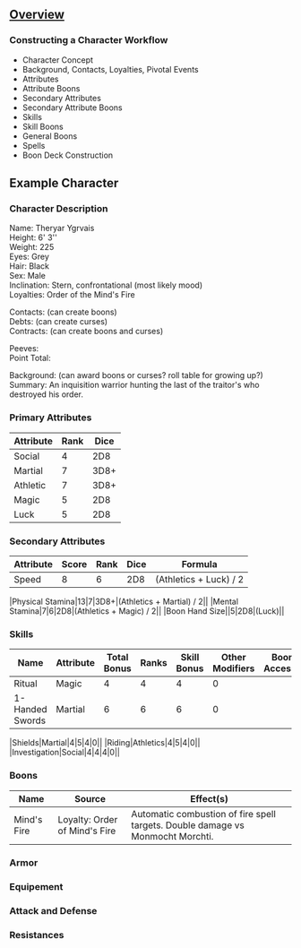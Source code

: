 ## [Overview](https://github.com/Kibrael/RPG/blob/master/python/overview.md)
### Constructing a Character Workflow

- Character Concept
- Background, Contacts, Loyalties, Pivotal Events
- Attributes
- Attribute Boons
- Secondary Attributes
- Secondary Attribute Boons
- Skills
- Skill Boons
- General Boons
- Spells
- Boon Deck Construction

## Example Character

### Character Description
Name: Theryar Ygrvais  
Height: 6' 3''  
Weight: 225  
Eyes: Grey  
Hair: Black  
Sex: Male  
Inclination: Stern, confrontational (most likely mood)  
Loyalties: Order of the Mind's Fire   

Contacts: (can create boons)  
Debts: (can create curses)  
Contracts: (can create boons and curses)  

Peeves:  
Point Total:  

Background: (can award boons or curses? roll table for growing up?)  
Summary: An inquisition warrior hunting the last of the traitor's who destroyed his order.  

### Primary Attributes

|Attribute|Rank|Dice|
|---------|----|----|
|Social|4|2D8|
|Martial|7|3D8+|
|Athletic|7|3D8+|
|Magic|5|2D8|
|Luck|5|2D8|

### Secondary Attributes
|Attribute|Score|Rank|Dice|Formula|
|---------|-----|----|----|-------|
|Speed|8|6|2D8|(Athletics + Luck) / 2||


|Physical Stamina|13|7|3D8+|(Athletics + Martial) / 2||
|Mental Stamina|7|6|2D8|(Athletics + Magic) / 2||
|Boon Hand Size||5|2D8|(Luck)||

### Skills
|Name|Attribute|Total Bonus|Ranks|Skill Bonus|Other Modifiers|Boons Accessed|
|----|---------|-----------|-----|-----------|---------------|--------------|
|Ritual|Magic|4|4|4|0||
|1-Handed Swords|Martial|6|6|6|0||


|Shields|Martial|4|5|4|0||
|Riding|Athletics|4|5|4|0||
|Investigation|Social|4|4|4|0||

### Boons

|Name|Source|Effect(s)|
|----|------|---------|
|Mind's Fire|Loyalty: Order of Mind's Fire|Automatic combustion of fire spell targets.  Double damage vs Monmocht Morchti.


### Armor
### Equipement

### Attack and Defense
### Resistances